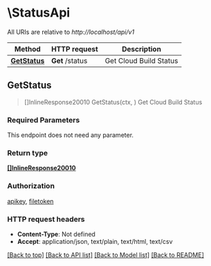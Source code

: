 # \StatusApi

All URIs are relative to *http://localhost/api/v1*

Method | HTTP request | Description
------------- | ------------- | -------------
[**GetStatus**](StatusApi.md#GetStatus) | **Get** /status | Get Cloud Build Status



## GetStatus

> []InlineResponse20010 GetStatus(ctx, )
Get Cloud Build Status

### Required Parameters

This endpoint does not need any parameter.

### Return type

[**[]InlineResponse20010**](inline_response_200_10.md)

### Authorization

[apikey](../README.md#apikey), [filetoken](../README.md#filetoken)

### HTTP request headers

- **Content-Type**: Not defined
- **Accept**: application/json, text/plain, text/html, text/csv

[[Back to top]](#) [[Back to API list]](../README.md#documentation-for-api-endpoints)
[[Back to Model list]](../README.md#documentation-for-models)
[[Back to README]](../README.md)


